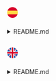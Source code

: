 ## <img src="/icons/espana.png" width="25px"/>
<details>
<summary>README.md</summary>

<h1 align="center">
  <img width=25px src=icons/linux-tux.png>
  LUK DOTFILES
</h1>

<div align="center">
  
**_Con script autoinstaller & basados en AlphaTechnolog_**

<div align="left">

## Información ℹ️

Detalles sobre el setup:

<img src="icons/neofetch.png" align="right" width="550px"/>

- **OS:** [Arch Linux](https://archlinux.org)
- **WM:** [bspwm](https://github.com/baskerville/bspwm)
- **Terminal:** [kitty](https://sw.kovidgoyal.net/kitty/)
- **Shell:** bash
- **Editor:** [neovim](https://github.com/neovim/neovim)
- **Compositor:** [picom](https://github.com/yshui/picom)
- **Application Launcher:** [rofi](https://github.com/davatorium/rofi)

## Leer 📖
<details>
<summary>📖📖📖</summary>  

**Generales**  
Recomiendo leer el README entero.
Una vez tengas el entorno instalado ya sea con el script o sin él, te recomiendo mirar todos los alias y funciones del archivo `.zshrc` en `/home/$USER/.zshrc`.  
También te recomiendo leer los atajos de teclado definidos en el `sxhkdrc` en `~/.config/sxhkd/sxhkdrc`.  
Si vas a usar `archinstall` para instalar Arch y así probar el entorno te recomiendo esta configuración de `archinstall`
<img src="icons/archinstall.png" width="550px"/>
  
**Si usas el script**  
Debes ajustarte a los parámetros que se especifican antes de iniciar el script.  
El script tarda más o menos depende de tu conexión a internet, debido a que tiene que descargar cosas externas al repositorio.  
  
**Al finalizar el script**  
Asegurate de haber escogido bspwm en el gestor de ventanas de tu sistema.
La primera vez que inicies `nvim` va a dar un error, solo presiona `ENTER` y ya no volverá a suceder.
Puedes borrar de tu `/home/$USER` todo lo relacionado a `dotfiles-install`.  
Si quieres que todo lo relacionado a copiar y pegar IP's funcione debes mirar tanto `~/.config/eww/scripts` como `~/.config/rofi/scripts`.

</details>

## Requerimientos ❗

<details>
<summary>❗❗❗</summary>

**Abre la terminal y copia estas líneas:**

---
 
### [<img width="15px" src="icons/arch-linux-icon.png" />rch](lukinstaller.sh)-like 
    
**Script pensado para que lo ejecutes tras haber instalado ARCH y tengas un mínimo de una consola y el paquete GIT**

#### Primeros requerimientos

```sh
sudo pacman -Sy --noconfirm git
```
</details>

    
## Uso 🚀
<details>
<summary>🚀🚀🚀</summary>

```sh
# No ejecutes el script con sudo, te pedirá la contraseña cuando la necesita
cd /home/$USER
git clone https://github.com/lukiiimohh/dotfiles-install.git
cd ~/dotfiles-install/
chmod +x lukinstaller.sh
./lukinstaller.sh
# No omitas el paso del chmod +x lukinstaller.sh y trates de ejecutarlo con bash lukinstaller.sh (puede dar problemas).  
```

</details>

## Paquetes Instalados 📦
<details>
<summary>📦📦📦</summary>
<div align="center"> 
  
### <img width="15px" src="icons/arch-linux-icon.png" />rch

| Navegadores    | Aplicaciones de terminal | Herramientas de desarrollo | Personalización | Control de hardware | Interfaz gráfica |
|----------------|-------------------------|---------------------------|------------------|----------------------|------------------|
| Firefox        | Kitty                    | Git                        | Rofi               | Wireless_tools        | Gtk3              |
|                | Bspwm                    | Wget                       | Zsh                | Acpi                  | Gtk-layer-shell   |
|                | Sxhkd                    | Curl                       | Bat                | Acpid                 | Pango             |
|                | Picom                    | Rustup                     | Starship           | Xcursor-themes        | Gdk-pixbuf2       |
|                | Feh                      |                            | Lsd                | Lxappearance          | Cairo             |
|                | Bat                      |                            | Neofetch           | Xcursor-flatbed       | Glib2             |
|                | Exa                      |                            | Xclip              | Locate                | GCC-libs          |
|                | Dunst                    |                            | Vim                | Flameshot             | Glibc             |
|                | Rofi                     |                            | Neovim             | Pavucontrol           |                   |
|                | Playerctl                |                            |  JQ                | Gpick                 |                   |

</details>

<div align="left">

## Atajos de ⌨️
<details>
<summary>⌨️⌨️⌨️</summary>  

| **Atajo** | **Acción** |
|--------------|-------------|
|super + shift + return|Abrir rofi|
|super + m|Mostrar barra EWW|
|super + f|Abrir Firefox|
|super + x|Abrir el color picker|
|super + @space|Hacer una ventana `tile` > `floating`
|super + t|Hacer una ventana `floating` > `tile`|
|super + alt + {Left,Up,Down,Right}|Cambiar el tamaño a una ventana|
|super + shift + ctrl + {Left,Up,Down,Right}|Mover una ventana flotante|
|super + escape|Reiniciar sxhkd|
|super + shift + q|Quitar bspwm|
|super + shift + r|Reiniciar bspwm|
|super + q|Cerrar ventana|
|super + shift + y|Abrir menú personalizado rofi|
|super + ctrl + {Left,Right}|Moverse entre escritorios|
|shift + {Left,Up,Down,Right}|Moverse en los menús de la rofi|

</details>

## Extra 😎

<details>
<summary>😎😎😎</summary>

En el entorno hay una herramienta que permite el ricing con multitemas, la herramienta la puedes ejecutar con:
```sh
themer -h
```
</details>
  
## Galería 📸
<img src="/icons/tolascosas.jpg" />
<img src="/icons/rofi.jpg" />

## AutoInstaller 📋
El autoinstaller solo ha sido puesto en prueba en las siguientes condiciones: 
 - VMWare Workstation Pro 16 / Usando la .iso de los repositorios oficiales de ARCH. Además de que se ha probado teniendo instalado el entorno gráfico de GNOME DESKTOP.  
 - Sistema Nativo, usando ARCHINSTALL y con la .iso de los repositorios oficiales de ARCH. Entorno gráfico GNOME DESKTOP.  
  
Si alguien está dispuesto a probarlo en nativo/otro tipo de configuraciones que me notifique en discord `lukiiimohh#0633` ¡para así ir pudiendo actualizar esta parte!

## Gracias a 😁
- [alpha](https://github.com/AlphaTechnolog)
- y todos los demás ayudantes de los dotfiles originales...

</details>

## <img src="/icons/reino-unido.png" width="25px"/>
<details>
<summary>README.md</summary>
  
<h1 align="center">
  <img width=25px src=icons/linux-tux.png>
  LUK DOTFILES
</h1>

<div align="center">
  
**_With autoinstaller script & based in AlphaTechnolog_**

<div align="left">

## Information ℹ️

Details about the setup:

<img src="icons/neofetch.png" align="right" width="550px"/>

- **OS:** [Arch Linux](https://archlinux.org)
- **WM:** [bspwm](https://github.com/baskerville/bspwm)
- **Terminal:** [kitty](https://sw.kovidgoyal.net/kitty/)
- **Shell:** bash
- **Editor:** [neovim](https://github.com/neovim/neovim)
- **Compositor:** [picom](https://github.com/yshui/picom)
- **Application Launcher:** [rofi](https://github.com/davatorium/rofi)

## Read 📖
<details>
<summary>📖📖📖</summary>  

**General**  
I recommend reading the entire README.
Once your have the dotfiles installed with script or without it, I recommend you to look all the aliases and functions from `.zshrc` in `/home/$USER/.zshrc`.  
Also I recommend you to read al the shortcuts defined in `sxhkdrc` in `~/.config/sxhkd/sxhkdrc`.  
If you are going to use `archinstall` to install A0rch and give a try to the dotfiles y recommend you this confiuration.
<img src="icons/archinstall.png" width="550px"/>
  
**If you use the script**  
You shall have in consideration all the parameters specified at the start of the script.  
The script will late more or less depending on your connection, because it have to download external things.  
  
**When you finish the script**  
Be aware of choosing `BSPWM` as window manager.
The first time you start `nvim` it is going to give an error, just press `ENTER` and it wont happen again.
You can delete from your `/home/$USER` all in relation to `dotfiles-install`.  
If you want to understand all about the `IP MENU'S` you should look in `~/.config/eww/scripts` and `~/.config/rofi/scripts`.

</details>

## Requirements ❗

<details>
<summary>❗❗❗</summary>

**Open the terminal and copy this line:**

---
 
### [<img width="15px" src="icons/arch-linux-icon.png" />rch](lukinstaller.sh)-like 
    
**The script is made to be executed after having installed `ARCH` a terminal and the `GIT` package**

#### First Requirements

```sh
sudo pacman -Sy --noconfirm git
```
</details>

    
## Use 🚀
<details>
<summary>🚀🚀🚀</summary>

```sh
# Don't run the script as root, it will request your password when needed
cd /home/$USER
git clone https://github.com/lukiiimohh/dotfiles-install.git
cd ~/dotfiles-install/
chmod +x lukinstaller.sh
./lukinstaller.sh
# Don't omit the chmod +x lukinstaller.sh step and try to install it with bash lukinstaller.sh (Probably it will fail).  
```

</details>

## Installed Packages 📦
<details>
<summary>📦📦📦</summary>
<div align="center"> 
  
### <img width="15px" src="icons/arch-linux-icon.png" />rch

| Navigators    | Terminal applications | Development Tools | Personalization | Hardware Control | Graphic Interface |
|----------------|-------------------------|---------------------------|------------------|----------------------|------------------|
| Firefox        | Kitty                    | Git                        | Rofi               | Wireless_tools        | Gtk3              |
|                | Bspwm                    | Wget                       | Zsh                | Acpi                  | Gtk-layer-shell   |
|                | Sxhkd                    | Curl                       | Bat                | Acpid                 | Pango             |
|                | Picom                    | Rustup                     | Starship           | Xcursor-themes        | Gdk-pixbuf2       |
|                | Feh                      |                            | Lsd                | Lxappearance          | Cairo             |
|                | Bat                      |                            | Neofetch           | Xcursor-flatbed       | Glib2             |
|                | Exa                      |                            | Xclip              | Locate                | GCC-libs          |
|                | Dunst                    |                            | Vim                | Flameshot             | Glibc             |
|                | Rofi                     |                            | Neovim             | Pavucontrol           |                   |
|                | Playerctl                |                            |  JQ                | Gpick                 |                   |

</details>

<div align="left">

## Shortcuts ⌨️
<details>
<summary>⌨️⌨️⌨️</summary>  

| **Shortcut** | **Action** |
|--------------|-------------|
|super + shift + return|Opens rofi|
|super + m|Show EWW|
|super + f|Opens Firefox|
|super + x|Opens color picker|
|super + @space|Make windows `tile` > `floating`
|super + t|Make windows `floating` > `tile`|
|super + alt + {Left,Up,Down,Right}|Windows Resize|
|super + shift + ctrl + {Left,Up,Down,Right}|Move a floating window|
|super + escape|Restart sxhkd|
|super + shift + q|Quit bspwm|
|super + shift + r|Restart bspwm|
|super + q|Close window|
|super + shift + y|Opens custom rofi menu|
|super + ctrl + {Left,Right}|Switch between workspaces|
|shift + {Left,Up,Down,Right}|Switch between rofi menus|

</details>

## Extra 😎

<details>
<summary>😎😎😎</summary>

In the dotfiles there is a multiricing tool that you can execute with:
```sh
themer -h
```
</details>
  
## Gallery 📸
<img src="/icons/tolascosas.jpg" />
<img src="/icons/rofi.jpg" />

## AutoInstaller 📋
The script have been tried in this cases: 
 - VMWare Workstation Pro 16 / Using the .iso from official ARCH repositories. With the graphical environment GNOME DESKTOP.  
 - Native System, using ARCHINSTALL and with the .iso from official ARCH repositories. With the graphical environment GNOME DESKTOP.  
  
If someone is interested on trying the script with anothe configuration notify me on discord `lukiiimohh#0633`

## Thanks to 😁
- [alpha](https://github.com/AlphaTechnolog)
- and all the originals helpers...
  
</details>
